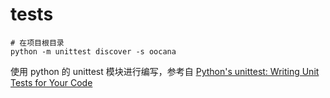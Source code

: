 # tests

```shell
# 在项目根目录
python -m unittest discover -s oocana
```

使用 python 的 unittest 模块进行编写，参考自 [Python's unittest: Writing Unit Tests for Your Code](https://realpython.com/python-unittest)